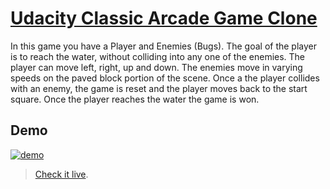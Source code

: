 # [Udacity Classic Arcade Game Clone](https://github.com/HebaFahmi/frontend-nanodegree-arcade-game-master)

In this game you have a Player and Enemies (Bugs). The goal of the player is to reach the water, without colliding into any one of the enemies. The player can move left, right, up and down. The enemies move in varying speeds on the paved block portion of the scene. Once a the player collides with an enemy, the game is reset and the player moves back to the start square. Once the player reaches the water the game is won.

## Demo

[![demo](./images/demo.gif)](https://github.com/HebaFahmi/frontend-nanodegree-arcade-game-master/blob/master/demo.gif)

> [Check it live](http://brenopolanski.github.io/udacity-classic-arcade-game-clone/).

